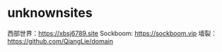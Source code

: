 # unknownsites
西部世界：https://xbsj6789.site
Sockboom: https://sockboom.vip
墙裂：https://github.com/QiangLie/domain